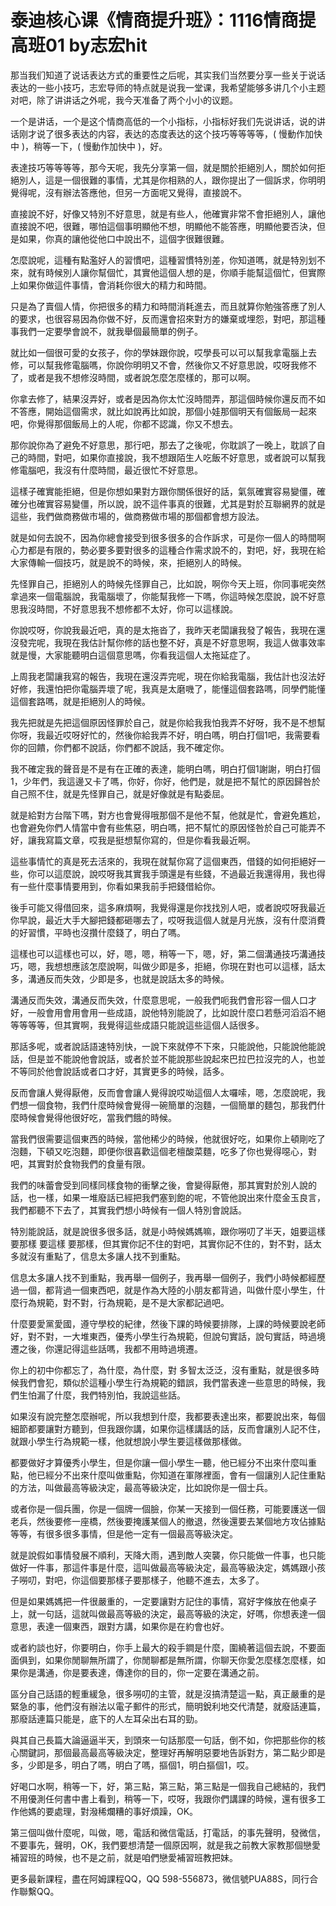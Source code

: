 # 泰迪核心课《情商提升班》：1116情商提高班01 by志宏hit

那当我们知道了说话表达方式的重要性之后呢，其实我们当然要分享一些关于说话表达的一些小技巧，志宏导师的特点就是说我一堂课，我希望能够多讲几个小主题对吧，除了讲讲话之外呢，我今天准备了两个小小的议题。

一个是讲话，一个是这个情商高低的一个小指标，小指标好我们先说讲话，说的讲话刚才说了很多表达的内容，表达的态度表达的这个技巧等等等等，( 慢動作加快中 )，稍等一下，( 慢動作加快中 )，好。

表達技巧等等等等，那今天呢，我先分享第一個，就是關於拒絕別人，關於如何拒絕別人，這是一個很難的事情，尤其是你相熟的人，跟你提出了一個訴求，你明明覺得呢，沒有辦法答應他，但另一方面呢又覺得，直接說不。

直接說不好，好像又特別不好意思，就是有些人，他確實非常不會拒絕別人，讓他直接說不吧，很難，哪怕這個事明顯他不想，明顯他不能答應，明顯他要否決，但是如果，你真的讓他從他口中說出不，這個字很難很難。

怎麼說呢，這種有點濫好人的習慣吧，這種習慣特別差，你知道嗎，就是特別划不來，就有時候別人讓你幫個忙，其實他這個人想的是，你順手能幫這個忙，但實際上如果你做這件事情，會消耗你很大的精力和時間。

只是為了賣個人情，你把很多的精力和時間消耗進去，而且就算你勉強答應了別人的要求，也很容易因為你做不好，反而還會招來對方的嫌棄或埋怨，對吧，那這種事我們一定要學會說不，就我舉個最簡單的例子。

就比如一個很可愛的女孩子，你的學妹跟你說，哎學長可以可以幫我拿電腦上去修，可以幫我修電腦嗎，你說你明明又不會，然後你又不好意思說，哎呀我修不了，或者是我不想修沒時間，或者說怎麼怎麼樣的，那可以啊。

你拿去修了，結果沒弄好，或者是因為你太忙沒時間弄，那這個時候你還反而不如不答應，開始這個需求，就比如說再比如說，那個小娃那個明天有個飯局一起來吧，你覺得那個飯局上的人呢，你都不認識，你又不想去。

那你說你為了避免不好意思，那行吧，那去了之後呢，你耽誤了一晚上，耽誤了自己的時間，對吧，如果你直接說，我不想跟陌生人吃飯不好意思，或者說可以幫我修電腦吧，我沒有什麼時間，最近很忙不好意思。

這樣子確實能拒絕，但是你想如果對方跟你關係很好的話，氣氛確實容易變僵，確確分也確實容易變僵，所以說，說不這件事真的很難，尤其是對於互聯網界的就是這些，我們做商務做市場的，做商務做市場的那個都會想方設法。

就是如何去說不，因為你總會接受到很多很多的合作訴求，可是你一個人的時間啊心力都是有限的，勢必要多要對很多的這種合作需求說不的，對吧，好，我現在給大家傳輸一個技巧，就是說不的時候，來，拒絕別人的時候。

先怪罪自己，拒絕別人的時候先怪罪自己，比如說，啊你今天上班，你同事呢突然拿過來一個電腦說，我電腦壞了，你能幫我修一下嗎，你這時候怎麼說，說不好意思我沒時間，不好意思我不想修都不太好，你可以這樣說。

你說哎呀，你說我最近吧，真的是太拖沓了，我昨天老闆讓我發了報告，我現在還沒發完呢，我現在我估計幫你修的話也整不好，真是不好意思啊，我這人做事效率就是慢，大家能聽明白這個意思嗎，你看我這個人太拖延症了。

上周我老闆讓我寫的報告，我現在還沒弄完呢，現在你給我電腦，我估計也沒法好好修，我還怕把你電腦弄壞了呢，我真是太磨嘰了，能懂這個套路嗎，同學們能懂這個套路嗎，就是拒絕別人的時候。

我先把就是先把這個原因怪罪於自己，就是你給我我怕我弄不好呀，我不是不想幫你呀，我最近哎呀好忙的，然後你給我弄不好，明白嗎，明白打個1吧，我需要看你的回饋，你們都不說話，你們都不說話，我不確定你。

我不確定我的聲音是不是有在正確的表達，能明白嗎，明白打個1謝謝，明白打個1，少年們，我這邊又卡了嗎，你好，你好，他們是，就是把不幫忙的原因歸咎於自己照不住，就是先怪罪自己，就是好像就是有點委屈。

就是給對方台階下嗎，對方也會覺得哦那個不是他不幫，他就是忙，會避免尷尬，也會避免你們人情當中會有些焦惡，明白嗎，把不幫忙的原因怪咎於自己可能弄不好，讓我寫篇文章，哎我是挺想幫你寫的，但是你看我最近啊。

這些事情忙的真是死去活來的，我現在就幫你寫了這個東西，借錢的如何拒絕好一些，你可以這麼說，說哎呀我其實我手頭還是有些錢，不過最近我還得用，我也得有一些什麼事情要用到，你看如果我前手把錢借給你。

後手可能又得借回來，這多麻煩啊，我覺得還是你找找別人吧，或者說哎呀我最近你早說，最近大手大腳把錢都砸哪去了，哎呀我這個人就是月光族，沒有什麼消費的好習慣，平時也沒攢什麼錢了，明白了嗎。

這樣也可以這樣也可以，好，嗯，嗯，稍等一下，嗯，好，第二個溝通技巧溝通技巧，嗯，我想想應該怎麼說啊，叫做少即是多，拒絕，你現在對也可以這樣，話太多，溝通反而失效，少即是多，也就是說話太多的時候。

溝通反而失效，溝通反而失效，什麼意思呢，一般我們呃我們會形容一個人口才好，一般會用會用會用一些成語，說他特別能說了，比如說什麼口若懸河滔滔不絕等等等等，但其實啊，我覺得這些成語只能說這些這個人話很多。

那話多呢，或者說話語速特別快，一說下來就停不下來，只能說他，只能說他能說話，但是並不能說他會說話，或者於並不能說那些說起來巴拉巴拉沒完的人，也並不等同於他會說話或者口才好，其實更多的時候，話多。

反而會讓人覺得厭倦，反而會會讓人覺得說哎呦這個人太囉嗦，嗯，怎麼說呢，我們想一個食物，我們什麼時候會覺得一碗簡單的泡麵，一個簡單的麵包，那我們什麼時候會覺得他很好吃，當我們餓的時候。

當我們很需要這個東西的時候，當他稀少的時候，他就很好吃，如果你上頓剛吃了泡麵，下頓又吃泡麵，即便你很喜歡這個老檀酸菜麵，吃多了你也覺得噁心，對吧，其實對於食物我們的食量有限。

我們的味蕾會受到同樣同樣食物的衝擊之後，會變得厭倦，那其實對於別人說的話，也一樣，如果一堆廢話已經把我們塞到飽的呢，不管他說出來什麼金玉良言，我們都聽不下去了，其實我們想小時候有一個人特別會說話。

特別能說話，就是說很多很多話，就是小時候媽媽嘛，跟你嘮叨了半天，姐要這樣 要那樣 要這樣 要那樣，但其實你記不住的對吧，其實你記不住的，對不對，話太多就沒有重點了，信息太多讓人找不到重點。

信息太多讓人找不到重點，我再舉一個例子，我再舉一個例子，我們小時候都經歷過一個，都背過一個東西吧，就是作為大陸的小朋友都背過，叫做什麼小學生，什麼行為規範，對不對，行為規範，是不是大家都記過吧。

什麼要愛黨愛國，遵守學校的紀律，然後下課的時候要排隊，上課的時候要說老師好，對不對，一大堆東西，優秀小學生行為規範，但說句實話，說句實話，時過境遷之後，你還記得這些話嗎，我都不用時過境遷。

你上的初中你都忘了，為什麼，為什麼，對 多智太泛泛，沒有重點，就是很多時候我們會犯，類似於這種小學生行為規範的錯誤，我們當表達一些意思的時候，我們生怕漏了什麼，我們特別怕，我說這些話。

如果沒有說完整怎麼辦呢，所以我想到什麼，我都要表達出來，都要說出來，每個細節都要讓對方聽到，但我跟你講，如果你這樣講話的話，反而會讓別人記不住，就跟小學生行為規範一樣，他就想說小學生要這樣做那樣做。

都要做好才算優秀小學生，但是你讓一個小學生一聽，他已經分不出來什麼叫重點，他已經分不出來什麼叫做重點，你知道在軍隊裡面，會有一個讓別人記住重點的方法，叫做最高等級決定，最高等級決定，比如說你是一個士兵。

或者你是一個兵團，你是一個牌一個臉，你某一天接到一個任務，可能要護送一個老兵，然後要修一座橋，然後要掩護某個人的撤退，然後還要去某個地方攻佔據點等等，有很多很多事情，但是他一定有一個最高等級決定。

就是說假如事情發展不順利，天降大雨，遇到敵人突襲，你只能做一件事，也只能做好一件事，那這件事是什麼，這叫做最高等級決定，最高等級決定，媽媽跟小孩子嘮叨，對吧，你這個要那樣子要那樣子，他聽不進去，太多了。

但是如果媽媽把一件很嚴重的，一定要讓對方記住的事情，寫好字條放在他桌子上，就一句話，這就叫做最高等級的決定，最高等級的決定，好嗎，你想表達一個意思，表達一個東西，跟對方講，如果你是在約會也好。

或者約談也好，你要明白，你手上最大的殺手鐧是什麼，圍繞著這個去說，不要面面俱到，如果你閒聊無所謂了，你閒聊都是無所謂，你聊天你愛怎麼樣怎麼樣，如果你是溝通，你是要表達，傳達你的目的，你一定要在溝通之前。

區分自己話語的輕重緩急，很多嘮叨的主管，就是沒搞清楚這一點，真正嚴重的是緊急的事，他們沒有辦法以電子郵件的形式，簡明銳利地交代清楚，就廢話連篇，那廢話連篇只能是，底下的人左耳朵出右耳的勁。

與其自己長篇大論逼逼半天，到頭來一句話那麼一句話，倒不如，你把那些你的核心關鍵詞，那個最高最高等級決定，整理好再解明惡要地告訴對方，第二點少即是多，少即是多，明白了嗎，明白了嗎，摳個1，明白摳個1，哎。

好喝口水啊，稍等一下，好，第三點，第三點，第三點是一個我自己總結的，我們不用優測任何書中書上看到，稍等一下，哎呀，我跟你們講課的時候，還有很多工作他媽的要處理，對潑稀爛糟的事好煩躁，OK。

第三個叫做什麼呢，叫做，嗯，電話和微信電話，打電話，的事先聲明，發微信，不要事先，聲明，OK，我們要想清楚一個原因啊，就是我之前教大家教那個戀愛補習班的時候，也不是之前，就是咱們戀愛補習班教把妹。

更多最新課程，盡在阿姆課程QQ，QQ 598-556873，微信號PUA88S，同行合作聯繫QQ。